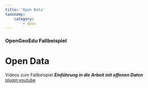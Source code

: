 ```yaml
---
title: 'Open Data'
taxonomy:
    category:
        - docs
---
```

### OpenGeoEdu Fallbeispiel

# Open&nbsp;Data

Videos zum Fallbeispiel ***Einführung in die Arbeit mit offenen Daten***
[plugin:youtube](https://youtu.be/PQ-d0F281Uo)
